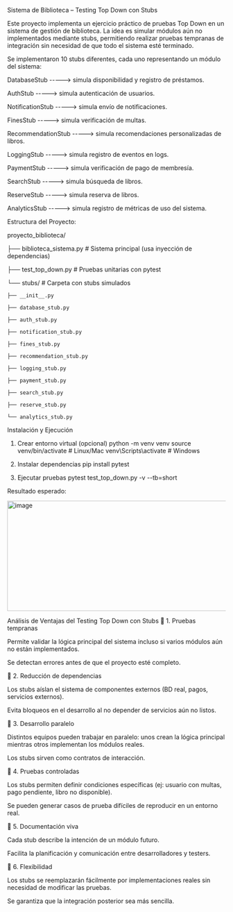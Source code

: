 Sistema de Biblioteca – Testing Top Down con Stubs

Este proyecto implementa un ejercicio práctico de pruebas Top Down en un sistema de gestión de biblioteca.
La idea es simular módulos aún no implementados mediante stubs, permitiendo realizar pruebas tempranas de integración sin necesidad de que todo el sistema esté terminado.

Se implementaron 10 stubs diferentes, cada uno representando un módulo del sistema:

DatabaseStub -----> simula disponibilidad y registro de préstamos.

AuthStub -----> simula autenticación de usuarios.

NotificationStub -----> simula envío de notificaciones.

FinesStub -----> simula verificación de multas.

RecommendationStub -----> simula recomendaciones personalizadas de libros.

LoggingStub -----> simula registro de eventos en logs.

PaymentStub -----> simula verificación de pago de membresía.

SearchStub -----> simula búsqueda de libros.

ReserveStub -----> simula reserva de libros.

AnalyticsStub -----> simula registro de métricas de uso del sistema.

Estructura del Proyecto:

proyecto_biblioteca/

├── biblioteca_sistema.py     # Sistema principal (usa inyección de dependencias)

├── test_top_down.py          # Pruebas unitarias con pytest

└── stubs/                    # Carpeta con stubs simulados

    ├── __init__.py
    
    ├── database_stub.py
    
    ├── auth_stub.py
    
    ├── notification_stub.py
    
    ├── fines_stub.py
    
    ├── recommendation_stub.py
    
    ├── logging_stub.py
    
    ├── payment_stub.py
    
    ├── search_stub.py
    
    ├── reserve_stub.py
    
    └── analytics_stub.py
    

Instalación y Ejecución
1. Crear entorno virtual (opcional)
python -m venv venv
source venv/bin/activate  # Linux/Mac
venv\Scripts\activate     # Windows

2. Instalar dependencias
pip install pytest

3. Ejecutar pruebas
pytest test_top_down.py -v --tb=short


Resultado esperado:

<img width="1528" height="254" alt="image" src="https://github.com/user-attachments/assets/c37ea1c3-e5bf-4073-aeca-9f4417b3fd04" />

Análisis de Ventajas del Testing Top Down con Stubs
🔹 1. Pruebas tempranas

Permite validar la lógica principal del sistema incluso si varios módulos aún no están implementados.

Se detectan errores antes de que el proyecto esté completo.

🔹 2. Reducción de dependencias

Los stubs aíslan el sistema de componentes externos (BD real, pagos, servicios externos).

Evita bloqueos en el desarrollo al no depender de servicios aún no listos.

🔹 3. Desarrollo paralelo

Distintos equipos pueden trabajar en paralelo: unos crean la lógica principal mientras otros implementan los módulos reales.

Los stubs sirven como contratos de interacción.

🔹 4. Pruebas controladas

Los stubs permiten definir condiciones específicas (ej: usuario con multas, pago pendiente, libro no disponible).

Se pueden generar casos de prueba difíciles de reproducir en un entorno real.

🔹 5. Documentación viva

Cada stub describe la intención de un módulo futuro.

Facilita la planificación y comunicación entre desarrolladores y testers.

🔹 6. Flexibilidad

Los stubs se reemplazarán fácilmente por implementaciones reales sin necesidad de modificar las pruebas.

Se garantiza que la integración posterior sea más sencilla.
